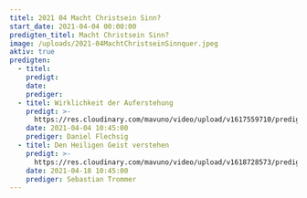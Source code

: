 ```yaml
---
titel: 2021 04 Macht Christsein Sinn?
start_date: 2021-04-04 00:00:00
predigten_titel: Macht Christsein Sinn?
image: /uploads/2021-04MachtChristseinSinnquer.jpeg
aktiv: true
predigten:
  - titel:
    predigt:
    date:
    prediger:
  - titel: Wirklichkeit der Auferstehung
    predigt: >-
      https://res.cloudinary.com/mavuno/video/upload/v1617559710/predigten/2021-04%20Macht%20Christsein%20Sinn/2021-04-04_GoDi_Mavuno_Berlin_-_Ostersonntag_-_Auferstehung.mp3
    date: 2021-04-04 10:45:00
    prediger: Daniel Flechsig
  - titel: Den Heiligen Geist verstehen
    predigt: >-
      https://res.cloudinary.com/mavuno/video/upload/v1618728573/predigten/2021-04%20Macht%20Christsein%20Sinn/Den_Heiligen_Geist_verstehen___18.04.2021___Sebastian_Trommer.mp3
    date: 2021-04-18 10:45:00
    prediger: Sebastian Trommer
---
```


